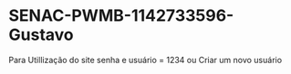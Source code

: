 # SENAC-PWMB-1142733596-Gustavo
  Para Utillização do site senha e usuário = 1234
  ou Criar um novo usuário
  
